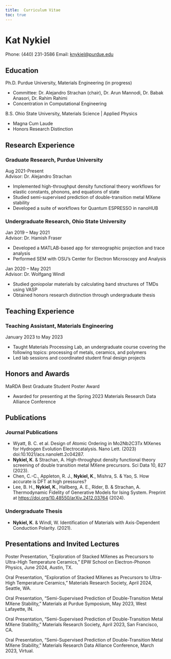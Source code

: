 ```yaml
---
title:  Curriculum Vitae
toc: true
---
```


# Kat Nykiel

Phone: (440) 231-3586
Email: [knykiel@purdue.edu](knykiel@purdue.edu)

## Education

Ph.D. Purdue University, Materials Engineering (in progress)

- Committee: Dr. Alejandro Strachan (chair), Dr. Arun Mannodi, Dr. Babak Anasori, Dr. Rahim Rahimi
- Concentration in Computational Engineering

B.S. Ohio State University, Materials Science | Applied Physics

- Magna Cum Laude  
- Honors Research Distinction

## Research Experience

### Graduate Research, Purdue University  

Aug 2021-Present  
Advisor: Dr. Alejandro Strachan

- Implemented high-throughput density functional theory workflows for elastic constants, phonons, and equations of state
- Studied semi-supervised prediction of double-transition metal MXene stability 
- Developed a suite of workflows for Quantum ESPRESSO in nanoHUB

### Undergraduate Research, Ohio State University 

Jan 2019 – May 2021  
Advisor: Dr. Hamish Fraser

- Developed a MATLAB-based app for stereographic projection and trace analysis
- Performed SEM with OSU’s Center for Electron Microscopy and Analysis

Jan 2020 – May 2021  
Advisor: Dr. Wolfgang Windl

- Studied goniopolar materials by calculating band structures of TMDs using VASP  
- Obtained honors research distinction through undergraduate thesis

## Teaching Experience

### Teaching Assistant, Materials Engineering

January 2023 to May 2023  

- Taught Materials Processing Lab, an undergraduate course covering the following topics: processing of metals, ceramics, and polymers  
- Led lab sessions and coordinated student final design projects

## Honors and Awards

MaRDA Best Graduate Student Poster Award  

- Awarded for presenting at the Spring 2023 Materials Research Data Alliance Conference

## Publications

### Journal Publications

- Wyatt, B. C. et al. Design of Atomic Ordering in Mo2Nb2C3Tx MXenes for Hydrogen Evolution Electrocatalysis. Nano Lett. (2023) doi:10.1021/acs.nanolett.2c04287.
- **Nykiel, K**. & Strachan, A. High-throughput density functional theory screening of double transition metal MXene precursors. Sci Data 10, 827 (2023).
- Chen, C.-C., Appleton, R. J., **Nykiel, K**., Mishra, S. & Yao, S. How accurate is DFT at high pressures?
- Lee, B. H., **Nykiel, K**., Hallberg, A. E., Rider, B. & Strachan, A. Thermodynamic Fidelity of Generative Models for Ising System. Preprint at https://doi.org/10.48550/arXiv.2412.03764 (2024).

### Undergraduate Thesis

- **Nykiel, K**. & Windl, W. Identification of Materials with Axis-Dependent Conduction Polarity. (2021).

## Presentations and Invited Lectures

Poster Presentation, "Exploration of Stacked MXenes as Precursors to Ultra-High Temperature Ceramics,” EPW School on Electron-Phonon Physics, June 2024, Austin, TX.

Oral Presentation, “Exploration of Stacked MXenes as Precursors to Ultra-High Temperature Ceramics,” Materials Research Society, April 2024, Seattle, WA.

Oral Presentation, “Semi-Supervised Prediction of Double-Transition Metal MXene Stability,” Materials at Purdue Symposium, May 2023, West Lafayette, IN.

Oral Presentation, “Semi-Supervised Prediction of Double-Transition Metal MXene Stability,” Materials Research Society, April 2023, San Francisco, CA.

Oral Presentation, “Semi-Supervised Prediction of Double-Transition Metal MXene Stability,” Materials Research Data Alliance Conference, March 2023, Virtual.